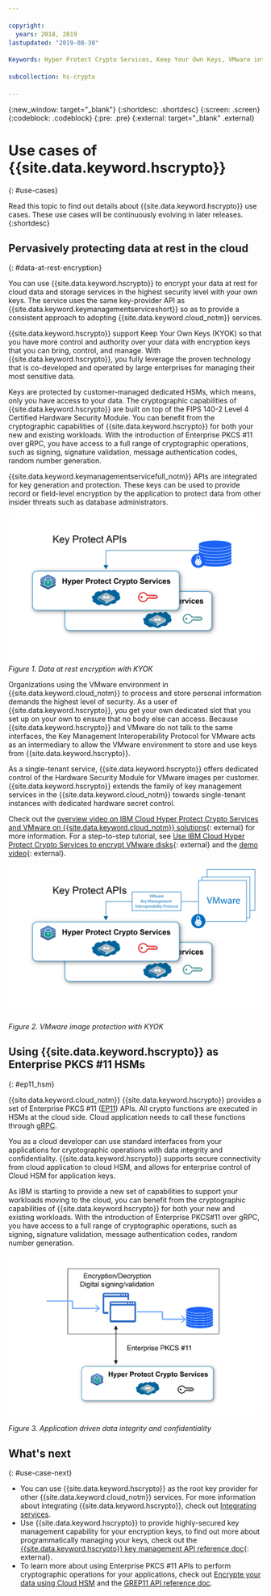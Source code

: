 ```yaml
---

copyright:
  years: 2018, 2019
lastupdated: "2019-08-30"

Keywords: Hyper Protect Crypto Services, Keep Your Own Keys, VMware integration, use cases, Bring your Own Keys, KYOK,

subcollection: hs-crypto

---
```


{:new_window: target="_blank"}
{:shortdesc: .shortdesc}
{:screen: .screen}
{:codeblock: .codeblock}
{:pre: .pre}
{:external: target="_blank" .external}

# Use cases of {{site.data.keyword.hscrypto}}
{: #use-cases}

Read this topic to find out details about {{site.data.keyword.hscrypto}} use cases. These use cases will be continuously evolving in later releases.
{:shortdesc}

## Pervasively protecting data at rest in the cloud
{: #data-at-rest-encryption}

You can use {{site.data.keyword.hscrypto}} to encrypt your data at rest for cloud data and storage services in the highest security level with your own keys. The service uses the same key-provider API as {{site.data.keyword.keymanagementserviceshort}} so as to provide a consistent approach to adopting {{site.data.keyword.cloud_notm}} services.

 {{site.data.keyword.hscrypto}} support Keep Your Own Keys (KYOK) so that you have more control and authority over your data with encryption keys that you can bring, control, and manage.  With {{site.data.keyword.hscrypto}}, you fully leverage the proven technology that is co-developed and operated by large enterprises for managing their most sensitive data.

 Keys are protected by customer-managed dedicated HSMs, which means, only you have access to your data. The cryptographic capabilities of  {{site.data.keyword.hscrypto}} are built on top of the FIPS 140-2 Level 4 Certified Hardware Security Module. You can benefit from the cryptographic capabilities of  {{site.data.keyword.hscrypto}} for both your new and existing workloads. With the introduction of Enterprise PKCS #11 over gRPC, you have access to a full range of cryptographic operations, such as signing, signature validation, message authentication codes, random number generation.

 {{site.data.keyword.keymanagementservicefull_notm}} APIs are integrated for key generation and protection. These keys can be used to provide record or field-level encryption by the application to protect data from other insider threats such as database administrators.

![data at rest encryption with KYOK](/image/byok.png "Data at rest encryption with KYOK")
*Figure 1. Data at rest encryption with KYOK*

Organizations using the VMware environment in {{site.data.keyword.cloud_notm}} to process and store personal information demands the highest level of security. As a user of {{site.data.keyword.hscrypto}}, you get your own dedicated slot that you set up on your own to ensure that no body else can access. Because {{site.data.keyword.hscrypto}} and VMware do not talk to the same interfaces, the Key Management Interoperability Protocol for VMware acts as an intermediary to allow the VMware environment to store and use keys from {{site.data.keyword.hscrypto}}.

As a single-tenant service, {{site.data.keyword.hscrypto}} offers dedicated control of the Hardware Security Module for VMware images per customer. {{site.data.keyword.hscrypto}} extends the family of key management services in the {{site.data.keyword.cloud_notm}} towards single-tenant instances with dedicated hardware secret control.

Check out the [overview video on IBM Cloud Hyper Protect Crypto Services and VMware on {{site.data.keyword.cloud_notm}} solutions](https://youtu.be/9n8-hQBMYWQ){: external} for more information. For a step-to-step tutorial, see [Use IBM Cloud Hyper Protect Crypto Services to encrypt VMware disks](https://developer.ibm.com/tutorials/use-hyper-protect-crypto-services-to-encrypt-vmware-disks/){: external} and the [demo video](https://youtu.be/huQ5wUfrW4c){: external}.

![VMware image protection with KYOK](/image/byok_vm.png "VMware image protection with KYOK")

*Figure 2. VMware image protection with KYOK*

## Using {{site.data.keyword.hscrypto}} as Enterprise PKCS #11 HSMs
{: #ep11_hsm}

{{site.data.keyword.cloud_notm}} {{site.data.keyword.hscrypto}} provides a set of Enterprise PKCS #11 ([EP11](/docs/services/hs-crypto?topic=hs-crypto-enterprise_PKCS11_overview)) APIs. All crypto functions are executed in HSMs at the cloud side. Cloud application needs to call these functions through [gRPC](https://grpc.io).

You as a cloud developer can use standard interfaces from your applications for cryptographic operations with data integrity and confidentiality. {{site.data.keyword.hscrypto}}
supports secure connectivity from cloud application to cloud HSM, and allows for enterprise control of Cloud HSM for application keys.

As IBM is starting to provide a new set of capabilities to support your workloads moving to the cloud, you can benefit from the cryptographic capabilities of {{site.data.keyword.hscrypto}} for both your new and existing workloads. With the introduction of Enterprise PKCS#11 over gRPC, you have access to a full range of cryptographic operations, such as signing, signature validation, message authentication codes, random number generation.

![EP11 HSM](/image/PKCS11.png "Application driven data integrity and confidentiality")

*Figure 3. Application driven data integrity and confidentiality*

## What's next
{: #use-case-next}

- You can use {{site.data.keyword.hscrypto}} as the root key provider for other {{site.data.keyword.cloud_notm}} services. For more information about integrating {{site.data.keyword.hscrypto}}, check out [Integrating services](/docs/services/hs-crypto?topic=hs-crypto-integrate-services).
- Use {{site.data.keyword.hscrypto}} to provide highly-secured key management capability for your encryption keys, to find out more about programmatically managing your keys, check out the [{{site.data.keyword.hscrypto}} key management API reference doc](https://{DomainName}/apidocs/hs-crypto){: external}.
- To learn more about using Enterprise PKCS #11 APIs to perform cryptographic operations for your applications, check out [Encrypte your data using Cloud HSM](/docs/services/hs-crypto?topic=hs-crypto-get-started#encrypt-data-hsm) and the [GREP11 API reference doc](/docs/services/hs-crypto?topic=hs-crypto-grep11-api-ref).
